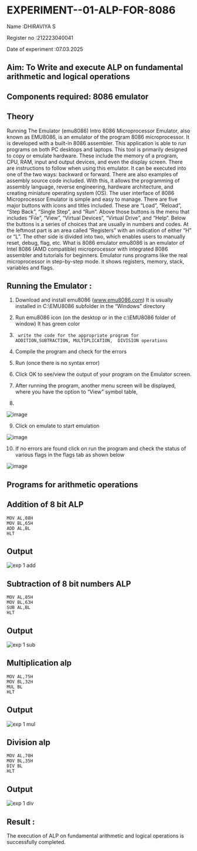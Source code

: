 # EXPERIMENT--01-ALP-FOR-8086
Name :DHIRAVIYA S

Register no :212223040041

Date of experiment :07.03.2025






## Aim: To Write and execute ALP on fundamental arithmetic and logical operations
## Components required: 8086  emulator 
## Theory 
Running The Emulator (emu8086) Intro 8086 Microprocessor Emulator, also known as EMU8086, is an emulator of the program 8086 microprocessor. It is developed with a built-in 8086 assembler. This application is able to run programs on both PC desktops and laptops. This tool is primarily designed to copy or emulate hardware. These include the memory of a program, CPU, RAM, input and output devices, and even the display screen. There are instructions to follow when using this emulator. It can be executed into one of the two ways: backward or forward. There are also examples of assembly source code included. With this, it allows the programming of assembly language, reverse engineering, hardware architecture, and creating miniature operating system (OS). The user interface of 8086 Microprocessor Emulator is simple and easy to manage. There are five major buttons with icons and titles included. These are “Load”, “Reload”, “Step Back”, “Single Step”, and “Run”. Above those buttons is the menu that includes “File”, “View”, “Virtual Devices”, “Virtual Drive”, and “Help”. Below the buttons is a series of choices that are usually in numbers and codes. At the leftmost part is an area called “Registers” with an indication of either “H” or “L”. The other side is divided into two, which enables users to manually reset, debug, flag, etc. What is 8086 emulator emu8086 is an emulator of Intel 8086 (AMD compatible) microprocessor with integrated 8086 assembler and tutorials for beginners. Emulator runs programs like the real microprocessor in step-by-step mode. it shows registers, memory, stack, variables and flags.


 ## Running the Emulator :
1.	Download and install emu8086 (www.emu8086.com) It is usually installed in C:\EMU8086 subfolder in the “Windows” directory
2.	  Run  emu8086 icon (on the desktop or in the c:\EMU8086 folder of window) It has green color 
 
 
3.		write the code for the appropriate program for ADDITION,SUBTRACTION, MULTIPLICATION,  DIVISION operations 

4.	 Compile the program and check for the errors 
5.	Run (once there is no syntax error) 

6.	Click OK to see/view the output of your program on the Emulator screen. 


7.	After running the program, another menu screen will be displayed, where you have the option to “View” symbol table,
8.	 


![image](https://user-images.githubusercontent.com/36288975/189273263-d65baae9-4b8f-4723-afb3-c0ffa4052b04.png)











9.	Click on emulate to start emulation 








![image](https://user-images.githubusercontent.com/36288975/189273273-9bb36ec1-e2e8-4892-8d35-37707332bfdc.png)








10.	If no errors are found click on run the program and check the status of various flags in the flags tab as shown below 






![image](https://user-images.githubusercontent.com/36288975/189273277-113a2a33-4a40-4ff8-95a5-ecd3a1f504fe.png)







## Programs for arithmetic  operations

## Addition  of 8 bit ALP 
```
MOV AL,88H
MOV BL,65H
ADD AL,BL
HLT
```


## Output
![exp 1 add](https://github.com/user-attachments/assets/5e5b8bc6-51bf-46ee-88b6-75e5f01aa962)

 
## Subtraction   of 8 bit numbers  ALP 
```
MOV AL,85H
MOV BL,63H
SUB AL,BL
HLT
```
 
## Output
![exp 1 sub](https://github.com/user-attachments/assets/56b6a4e7-a4cb-42a6-ae72-09fa3228cd60)


## Multiplication alp 
```
MOV AL,75H
MOV BL,32H
MUL BL
HLT
```

## Output  
![exp 1 mul](https://github.com/user-attachments/assets/e2806ac2-115f-4bb6-a26e-0a56ae39780d)



## Division alp 
```
MOV AL,70H
MOV BL,35H
DIV BL
HLT
```

## Output  
![exp 1 div](https://github.com/user-attachments/assets/7e807232-3342-4d85-8db0-34d2854b4667)


## Result :
 The execution of ALP on fundamental arithmetic and logical operations is successfully completed.








